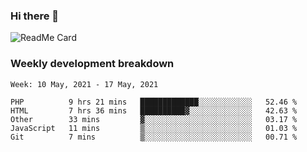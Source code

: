 ### Hi there 👋

<!--
**itzcy/itzcy** is a ✨ _special_ ✨ repository because its `README.md` (this file) appears on your GitHub profile.

Here are some ideas to get you started:

- 🔭 I’m currently working on ...
- 🌱 I’m currently learning ...
- 👯 I’m looking to collaborate on ...
- 🤔 I’m looking for help with ...
- 💬 Ask me about ...
- 📫 How to reach me: ...
- 😄 Pronouns: ...
- ⚡ Fun fact: ...
-->
![ReadMe Card](https://github-readme-stats.vercel.app/api?username=itzcy&show_icons=true&title_color=2d3198&icon_color=797cb8&text_color=24292e&bg_color=f6f8fa)

### Weekly development breakdown
<!--START_SECTION:waka-->
```text
Week: 10 May, 2021 - 17 May, 2021

PHP          9 hrs 21 mins   █████████████░░░░░░░░░░░░   52.46 % 
HTML         7 hrs 36 mins   ██████████▓░░░░░░░░░░░░░░   42.63 % 
Other        33 mins         ▓░░░░░░░░░░░░░░░░░░░░░░░░   03.17 % 
JavaScript   11 mins         ▒░░░░░░░░░░░░░░░░░░░░░░░░   01.03 % 
Git          7 mins          ▒░░░░░░░░░░░░░░░░░░░░░░░░   00.71 % 
```
<!--END_SECTION:waka-->
